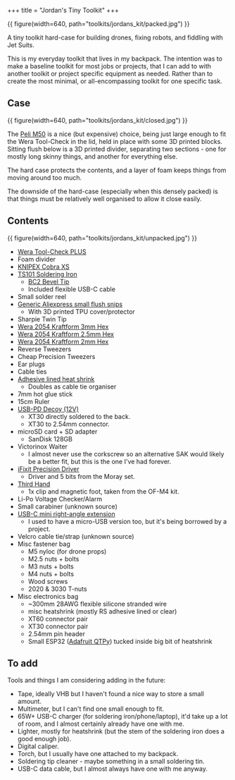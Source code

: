 +++
title = "Jordan's Tiny Toolkit"
+++

{{ figure(width=640, path="toolkits/jordans_kit/packed.jpg") }}

A tiny toolkit hard-case for building drones, fixing robots, and fiddling with Jet Suits.

This is my everyday toolkit that lives in my backpack. The intention was to make a baseline toolkit for most jobs or projects, that I can add to with another toolkit or project specific equipment as needed. Rather than to create the most minimal, or all-encompassing toolkit for one specific task.

## Case

{{ figure(width=640, path="toolkits/jordans_kit/closed.jpg") }}

The [Peli M50](https://peliproducts.co.uk/collections/micro) is a nice (but expensive) choice, being just large enough to fit the Wera Tool-Check in the lid, held in place with some 3D printed blocks. Sitting flush below is a 3D printed divider, separating two sections - one for mostly long skinny things, and another for everything else.

The hard case protects the contents, and a layer of foam keeps things from moving around too much.

The downside of the hard-case (especially when this densely packed) is that things must be relatively well organised to allow it close easily.

## Contents

{{ figure(width=640, path="toolkits/jordans_kit/unpacked.jpg") }}

- [Wera Tool-Check PLUS](https://products.wera.de/en/ratchets_and_accessories_zyklop_mini_zyklop_mini_1_tool-check_plus.html)
- Foam divider
- [KNIPEX Cobra XS](https://tinytoolk.it/tools/knipex-cobra/)
- [TS101 Soldering Iron](https://shop.pimoroni.com/products/ts101-smart-soldering-iron?variant=40520177844307)
    - [BC2 Bevel Tip](https://shop.pimoroni.com/products/soldering-tip-for-ts100-soldering-iron?variant=39332711530579)
    - Included flexible USB-C cable
- Small solder reel
- [Generic Aliexpress small flush snips](https://www.aliexpress.com/item/1005005170407736.html)
    - With 3D printed TPU cover/protector
- Sharpie Twin Tip
- [Wera 2054 Kraftform 3mm Hex](https://www.primetools.co.uk/product/wera-118072-kraftform-2054-micro-hexagon-screwdriver-3mm/)
- [Wera 2054 Kraftform 2.5mm Hex](https://www.primetools.co.uk/product/wera-118070-kraftform-2054-micro-hexagon-screwdriver-2-5mm/)
- [Wera 2054 Kraftform 2mm Hex](https://www.primetools.co.uk/product/wera-118068-kraftform-2054-micro-hexagon-screwdriver-2mm/)
- Reverse Tweezers
- Cheap Precision Tweezers
- Ear plugs
- Cable ties
- [Adhesive lined heat shrink](https://uk.rs-online.com/web/p/heat-shrink-tubing/4811797)
    - Doubles as cable tie organiser
- 7mm hot glue stick
- 15cm Ruler
- [USB-PD Decoy (12V)](https://www.aliexpress.com/item/1005004453538830.html)
    - XT30 directly soldered to the back.
    - XT30 to 2.54mm connector.
- microSD card + SD adapter
    - SanDisk 128GB
- Victorinox Waiter
    - I almost never use the corkscrew so an alternative SAK would likely be a better fit, but this is the one I've had forever.
- [iFixit Precision Driver](https://tinytoolk.it/tools/ifixit-mako-4mm-screwdriver-kit/)
    - Driver and 5 bits from the Moray set.
- [Third Hand](https://omnifixo.com/en-gb/collections/all)
    - 1x clip and magnetic foot, taken from the OF-M4 kit.
- Li-Po Voltage Checker/Alarm
- Small carabiner (unknown source)
- [USB-C mini right-angle extension](https://www.aliexpress.com/item/1005003238859317.html)
    - I used to have a micro-USB version too, but it's being borrowed by a project.
- Velcro cable tie/strap (unknown source)
- Misc fastener bag
    - M5 nyloc (for drone props)
    - M2.5 nuts + bolts
    - M3 nuts + bolts
    - M4 nuts + bolts
    - Wood screws
    - 2020 & 3030 T-nuts
- Misc electronics bag
    - ~300mm 28AWG flexible silicone stranded wire
    - misc heatshrink (mostly RS adhesive lined or clear)
    - XT60 connector pair
    - XT30 connector pair
    - 2.54mm pin header
    - Small ESP32 ([Adafruit QTPy](https://shop.pimoroni.com/products/adafruit-qt-py-esp32-s2-wifi-dev-board-with-stemma-qt?variant=39620155932755)) tucked inside big bit of heatshrink

## To add

Tools and things I am considering adding in the future:

- Tape, ideally VHB but I haven't found a nice way to store a small amount.
- Multimeter, but I can't find one small enough to fit.
- 65W+ USB-C charger (for soldering iron/phone/laptop), it'd take up a lot of room, and I almost certainly already have one with me.
- Lighter, mostly for heatshrink (but the stem of the soldering iron does a good enough job).
- Digital caliper.
- Torch, but I usually have one attached to my backpack.
- Soldering tip cleaner - maybe something in a small soldering tin.
- USB-C data cable, but I almost always have one with me anyway.
